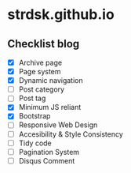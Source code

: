 # strdsk.github.io

## Checklist blog
  - [x] Archive page
  - [x] Page system
  - [x] Dynamic navigation
  - [ ] Post category
  - [ ] Post tag
  - [x] Minimum JS reliant
  - [x] Bootstrap
  - [ ] Responsive Web Design
  - [ ] Accesibility & Style Consistency
  - [ ] Tidy code
  - [ ] Pagination System
  - [ ] Disqus Comment
